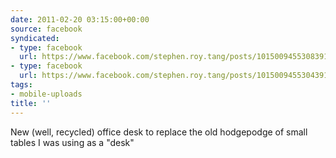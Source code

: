 ```yaml
---
date: 2011-02-20 03:15:00+00:00
source: facebook
syndicated:
- type: facebook
  url: https://www.facebook.com/stephen.roy.tang/posts/10150094553083912:0
- type: facebook
  url: https://www.facebook.com/stephen.roy.tang/posts/10150094553043912
tags:
- mobile-uploads
title: ''
---
```


New (well, recycled) office desk to replace the old hodgepodge of small tables I was using as a "desk"